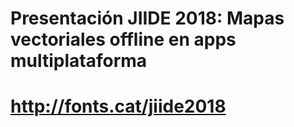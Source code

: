 # Presentación JIIDE 2018: Mapas vectoriales offline en apps multiplataforma

# http://fonts.cat/jiide2018

